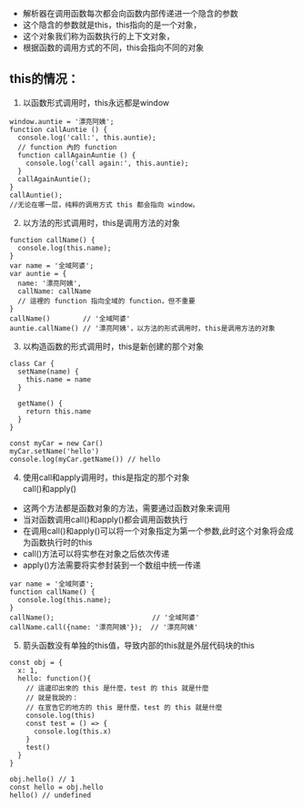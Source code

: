 - 解析器在调用函数每次都会向函数内部传递进一个隐含的参数
- 这个隐含的参数就是this，this指向的是一个对象，
- 这个对象我们称为函数执行的上下文对象，
- 根据函数的调用方式的不同，this会指向不同的对象

## this的情况：
1. 以函数形式调用时，this永远都是window
```
window.auntie = '漂亮阿姨';
function callAuntie () {
  console.log('call:', this.auntie);
  // function 內的 function
  function callAgainAuntie () {
    console.log('call again:', this.auntie);
  }
  callAgainAuntie();
}
callAuntie();
//无论在哪一层，纯粹的调用方式 this 都会指向 window。
```
2. 以方法的形式调用时，this是调用方法的对象
```
function callName() {
  console.log(this.name);
}
var name = '全域阿婆';
var auntie = {
  name: '漂亮阿姨',
  callName: callName  
  // 這裡的 function 指向全域的 function，但不重要
}
callName()        // '全域阿婆'
auntie.callName() // '漂亮阿姨'，以方法的形式调用时，this是调用方法的对象
```
3. 以构造函数的形式调用时，this是新创建的那个对象  
```
class Car {
  setName(name) {
    this.name = name
  }
  
  getName() {
    return this.name
  }
}
  
const myCar = new Car()
myCar.setName('hello')
console.log(myCar.getName()) // hello
```
4. 使用call和apply调用时，this是指定的那个对象  
call()和apply()
- 这两个方法都是函数对象的方法，需要通过函数对象来调用
- 当对函数调用call()和apply()都会调用函数执行
- 在调用call()和apply()可以将一个对象指定为第一个参数,此时这个对象将会成为函数执行时的this
- call()方法可以将实参在对象之后依次传递
- apply()方法需要将实参封装到一个数组中统一传递
```
var name = '全域阿婆';
function callName() {
  console.log(this.name);
}
callName();                        // '全域阿婆'
callName.call({name: '漂亮阿姨'});  // '漂亮阿姨'
```
5. 箭头函数没有单独的this值，导致内部的this就是外层代码块的this
```
const obj = {
  x: 1,
  hello: function(){
    // 這邊印出來的 this 是什麼，test 的 this 就是什麼
    // 就是我說的：
    // 在宣告它的地方的 this 是什麼，test 的 this 就是什麼
    console.log(this)     
    const test = () => {
      console.log(this.x)
    }
    test()
  }
}
  
obj.hello() // 1
const hello = obj.hello
hello() // undefined
```